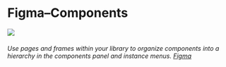 # Figma–Components

![](https://cdn.sanity.io/images/599r6htc/production/41b7edb4e216e73f3b4525a32de5c2e9f8b91221-2156x1024.png?w=693&q=75&fit=max&auto=format&dpr=2)
###### Use pages and frames within your library to organize components into a hierarchy in the components panel and instance menus. [Figma](https://www.figma.com/best-practices/components-styles-and-shared-libraries/organizing-and-creating-libraries/)